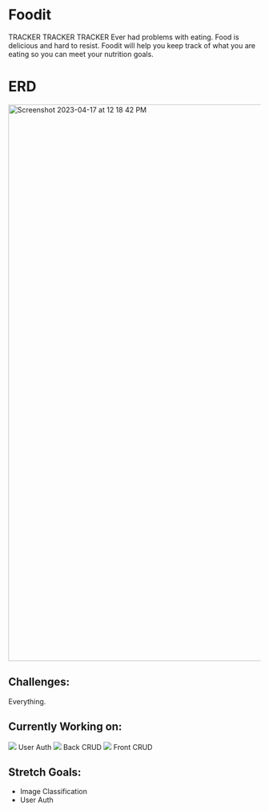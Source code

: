 # Foodit

TRACKER TRACKER TRACKER
Ever had problems with eating. Food is delicious and hard to resist. Foodit will help you keep track of what you are eating so you can meet your nutrition goals.

# ERD

<img width="1109" alt="Screenshot 2023-04-17 at 12 18 42 PM" src="https://user-images.githubusercontent.com/76601270/232548633-796c8baa-4d65-4b0b-8a3b-d2618450416f.png">


## Challenges:
Everything.


## Currently Working on:
![](https://geps.dev/progress/60?dangerColor=800000&successColor=ff9900&warningColor=006600) User Auth
![](https://geps.dev/progress/55?dangerColor=800000&successColor=ff9900&warningColor=006600) Back CRUD
![](https://geps.dev/progress/35?dangerColor=800000&successColor=ff9900&successColor=006600) Front CRUD
## Stretch Goals:
 - Image Classification
 - User Auth

 
